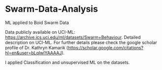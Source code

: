 # Swarm-Data-Analysis
ML applied to Boid Swarm Data  

Data publicly available on UCI-ML: https://archive.ics.uci.edu/ml/datasets/Swarm+Behaviour. 
Detailed description on UCI-ML. For further details please check the google scholar profile of Dr. Kathryn Kamarik 
(https://scholar.google.com/citations?hl=en&user=bLqIwlYAAAAJ). 

I applied Classification and unsupervised ML on the datasets. 
